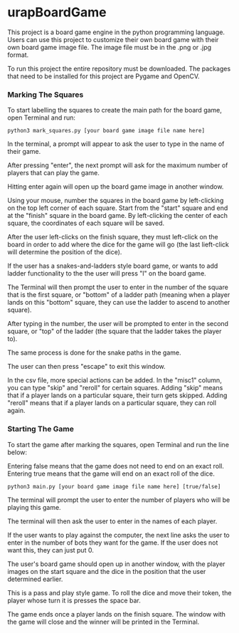 # urapBoardGame

This project is a board game engine in the python programming language. Users can use this project to customize their own board game with their own board game image file. The image file must be in the .png or .jpg format.

To run this project the entire repository must be downloaded. The packages that need to be installed for this project are Pygame and OpenCV.

### Marking The Squares

To start labelling the squares to create the main path for the board game, open Terminal and run:
```
python3 mark_squares.py [your board game image file name here]
```
In the terminal, a prompt will appear to ask the user to type in the name of their game.

After pressing "enter", the next prompt will ask for the maximum number of players that can play the game.

Hitting enter again will open up the board game image in another window.

Using your mouse, number the squares in the board game by left-clicking on the top left corner of each square. Start from the "start" square and end at the "finish" square in the board game. By left-clicking the center of each square, the coordinates of each square will be saved.

After the user left-clicks on the finish square, they must left-click on the board in order to add where the dice for the game will go (the last lieft-click will determine the position of the dice).

If the user has a snakes-and-ladders style board game, or wants to add ladder functionality to the  the user will press "l" on the board game. 

The Terminal will then prompt the user to enter in the number of the square that is the first square, or "bottom" of a ladder path (meaning when a player lands on this "bottom" square, they can use the ladder to ascend to another square).

After typing in the number, the user will be prompted to enter in the second square, or "top" of the ladder (the square that the ladder takes the player to).

The same process is done for the snake paths in the game.

The user can then press "escape" to exit this window.

In the csv file, more special actions can be added. In the "misc1" column, you can type "skip" and "reroll" for certain squares. Adding "skip" means that if a player lands on a particular square, their turn gets skipped. Adding "reroll" means that if a player lands on a particular square, they can roll again.

### Starting The Game

To start the game after marking the squares, open Terminal and run the line below:

Entering false means that the game does not need to end on an exact roll. Entering true means that the game will end on an exact roll of the dice.
```
python3 main.py [your board game image file name here] [true/false]
```
The terminal will prompt the user to enter the number of players who will be playing this game.

The terminal will then ask the user to enter in the names of each player.

If the user wants to play against the computer, the next line asks the user to enter in the number of bots they want for the game. If the user does not want this, they can just put 0.

The user's board game should open up in another window, with the player images on the start square and the dice in the position that the user determined earlier.

This is a pass and play style game. To roll the dice and move their token, the player whose turn it is presses the space bar.

The game ends once a player lands on the finish square. The window with the game will close and the winner will be printed in the Terminal.





